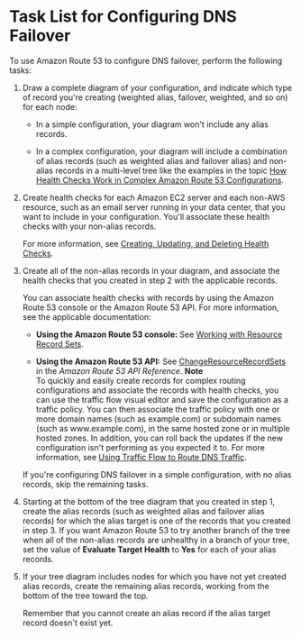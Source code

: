 # Task List for Configuring DNS Failover<a name="dns-failover-how-to"></a>

To use Amazon Route 53 to configure DNS failover, perform the following tasks:

1. Draw a complete diagram of your configuration, and indicate which type of record you're creating \(weighted alias, failover, weighted, and so on\) for each node:

   + In a simple configuration, your diagram won't include any alias records\.

   + In a complex configuration, your diagram will include a combination of alias records \(such as weighted alias and failover alias\) and non\-alias records in a multi\-level tree like the examples in the topic [How Health Checks Work in Complex Amazon Route 53 Configurations](dns-failover-complex-configs.md)\.

1. Create health checks for each Amazon EC2 server and each non\-AWS resource, such as an email server running in your data center, that you want to include in your configuration\. You'll associate these health checks with your non\-alias records\.

   For more information, see [Creating, Updating, and Deleting Health Checks](health-checks-creating-deleting.md)\.

1. Create all of the non\-alias records in your diagram, and associate the health checks that you created in step 2 with the applicable records\.

   You can associate health checks with records by using the Amazon Route 53 console or the Amazon Route 53 API\. For more information, see the applicable documentation: 

   + **Using the Amazon Route 53 console:** See [Working with Resource Record Sets](rrsets-working-with.md)\.

   + **Using the Amazon Route 53 API:** See [ChangeResourceRecordSets](http://docs.aws.amazon.com/Route53/latest/APIReference/API_ChangeResourceRecordSets.html) in the *Amazon Route 53 API Reference*\.
**Note**  
To quickly and easily create records for complex routing configurations and associate the records with health checks, you can use the traffic flow visual editor and save the configuration as a traffic policy\. You can then associate the traffic policy with one or more domain names \(such as example\.com\) or subdomain names \(such as www\.example\.com\), in the same hosted zone or in multiple hosted zones\. In addition, you can roll back the updates if the new configuration isn't performing as you expected it to\. For more information, see [Using Traffic Flow to Route DNS Traffic](traffic-flow.md)\.

   If you're configuring DNS failover in a simple configuration, with no alias records, skip the remaining tasks\.

1. Starting at the bottom of the tree diagram that you created in step 1, create the alias records \(such as weighted alias and failover alias records\) for which the alias target is one of the records that you created in step 3\. If you want Amazon Route 53 to try another branch of the tree when all of the non\-alias records are unhealthy in a branch of your tree, set the value of **Evaluate Target Health** to **Yes** for each of your alias records\.

1. If your tree diagram includes nodes for which you have not yet created alias records, create the remaining alias records, working from the bottom of the tree toward the top\.

   Remember that you cannot create an alias record if the alias target record doesn't exist yet\.